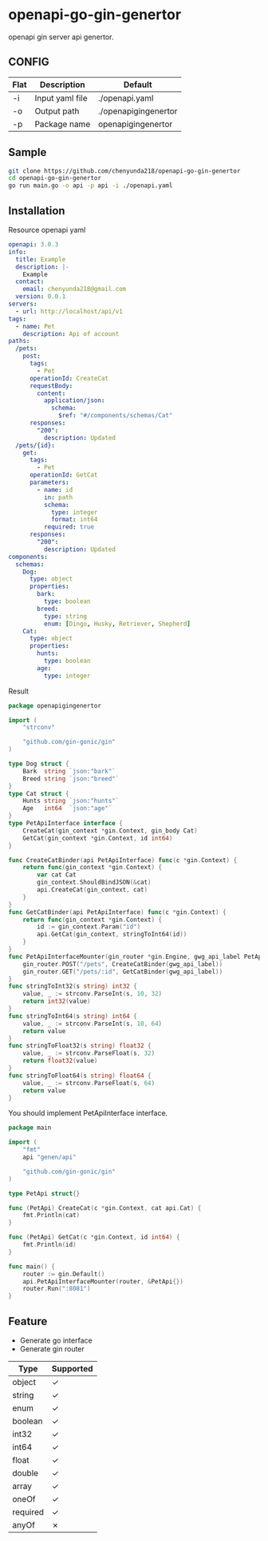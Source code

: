 # openapi-go-gin-genertor

openapi gin server api genertor.

## CONFIG

| Flat | Description     | Default              |
| ---- | --------------- | -------------------- |
| -i   | Input yaml file | ./openapi.yaml       |
| -o   | Output path     | ./openapigingenertor |
| -p   | Package name    | openapigingenertor   |

## Sample

```bash
git clone https://github.com/chenyunda218/openapi-go-gin-genertor
cd openapi-go-gin-genertor
go run main.go -o api -p api -i ./openapi.yaml
```

## Installation

Resource openapi yaml

```yaml
openapi: 3.0.3
info:
  title: Example
  description: |-
    Example
  contact:
    email: chenyunda218@gmail.com
  version: 0.0.1
servers:
  - url: http://localhost/api/v1
tags:
  - name: Pet
    description: Api of account
paths:
  /pets:
    post:
      tags:
        - Pet
      operationId: CreateCat
      requestBody:
        content:
          application/json:
            schema:
              $ref: "#/components/schemas/Cat"
      responses:
        "200":
          description: Updated
  /pets/{id}:
    get:
      tags:
        - Pet
      operationId: GetCat
      parameters:
        - name: id
          in: path
          schema:
            type: integer
            format: int64
          required: true
      responses:
        "200":
          description: Updated
components:
  schemas:
    Dog:
      type: object
      properties:
        bark:
          type: boolean
        breed:
          type: string
          enum: [Dingo, Husky, Retriever, Shepherd]
    Cat:
      type: object
      properties:
        hunts:
          type: boolean
        age:
          type: integer
```

Result

```go
package openapigingenertor

import (
	"strconv"

	"github.com/gin-gonic/gin"
)

type Dog struct {
	Bark  string `json:"bark"`
	Breed string `json:"breed"`
}
type Cat struct {
	Hunts string `json:"hunts"`
	Age   int64  `json:"age"`
}
type PetApiInterface interface {
	CreateCat(gin_context *gin.Context, gin_body Cat)
	GetCat(gin_context *gin.Context, id int64)
}

func CreateCatBinder(api PetApiInterface) func(c *gin.Context) {
	return func(gin_context *gin.Context) {
		var cat Cat
		gin_context.ShouldBindJSON(&cat)
		api.CreateCat(gin_context, cat)
	}
}
func GetCatBinder(api PetApiInterface) func(c *gin.Context) {
	return func(gin_context *gin.Context) {
		id := gin_context.Param("id")
		api.GetCat(gin_context, stringToInt64(id))
	}
}
func PetApiInterfaceMounter(gin_router *gin.Engine, gwg_api_label PetApiInterface) {
	gin_router.POST("/pets", CreateCatBinder(gwg_api_label))
	gin_router.GET("/pets/:id", GetCatBinder(gwg_api_label))
}
func stringToInt32(s string) int32 {
	value, _ := strconv.ParseInt(s, 10, 32)
	return int32(value)
}
func stringToInt64(s string) int64 {
	value, _ := strconv.ParseInt(s, 10, 64)
	return value
}
func stringToFloat32(s string) float32 {
	value, _ := strconv.ParseFloat(s, 32)
	return float32(value)
}
func stringToFloat64(s string) float64 {
	value, _ := strconv.ParseFloat(s, 64)
	return value
}

```

You should implement PetApiInterface interface.

```go
package main

import (
	"fmt"
	api "genen/api"

	"github.com/gin-gonic/gin"
)

type PetApi struct{}

func (PetApi) CreateCat(c *gin.Context, cat api.Cat) {
	fmt.Println(cat)
}

func (PetApi) GetCat(c *gin.Context, id int64) {
	fmt.Println(id)
}

func main() {
	router := gin.Default()
	api.PetApiInterfaceMounter(router, &PetApi{})
	router.Run(":8081")
}

```

## Feature

- Generate go interface
- Generate gin router

| Type     | Supported |
| -------- | --------- |
| object   | ✓         |
| string   | ✓         |
| enum     | ✓         |
| boolean  | ✓         |
| int32    | ✓         |
| int64    | ✓         |
| float    | ✓         |
| double   | ✓         |
| array    | ✓         |
| oneOf    | ✓         |
| required | ✓         |
| anyOf    | ✗         |

